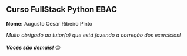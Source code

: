 ## Curso FullStack Python EBAC

**Nome:** Augusto Cesar Ribeiro Pinto

*Muito obrigado ao tutor(a) que está fazendo a correção dos exercícios!* <br> <br>***Vocês são demais!*** :heart_eyes:


